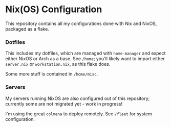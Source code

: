 # Nix(OS) Configuration
This repository contains all my configurations done with Nix and NixOS,
packaged as a flake.

### Dotfiles
This includes my dotfiles, which are managed with `home-manager` and expect
either NixOS or Arch as a base. See `/home`; you'll likely want to import
either `server.nix` or `workstation.nix`, as this flake does.

Some more stuff is contained in `/home/misc`.

### Servers
My servers running NixOS are also configured out of this repository; currently
some are not migrated yet - work in progress!

I'm using the great `colmena` to deploy remotely. See `/fleet` for system
configuration.
